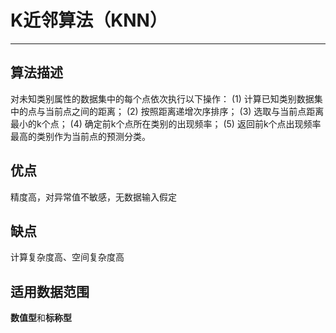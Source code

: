 # K近邻算法（KNN）


---

## 算法描述

对未知类别属性的数据集中的每个点依次执行以下操作：
(1) 计算已知类别数据集中的点与当前点之间的距离；
(2) 按照距离递增次序排序；
(3) 选取与当前点距离最小的k个点；
(4) 确定前k个点所在类别的出现频率；
(5) 返回前k个点出现频率最高的类别作为当前点的预测分类。

## 优点
精度高，对异常值不敏感，无数据输入假定

## 缺点
计算复杂度高、空间复杂度高

## 适用数据范围
**数值型**和**标称型**





